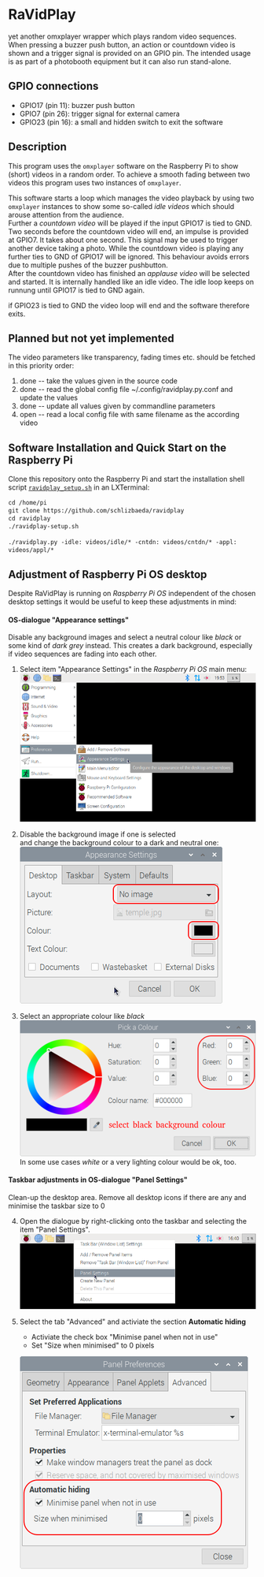 # RaVidPlay
yet another omxplayer wrapper which plays random video sequences. When pressing
a buzzer push button, an action or countdown video is shown and a trigger
signal is provided on an GPIO pin. The intended usage is as part of a
photobooth equipment but it can also run stand-alone.

## GPIO connections
* GPIO17 (pin 11): buzzer push button
* GPIO7 (pin 26): trigger signal for external camera
* GPIO23 (pin 16): a small and hidden switch to exit the software

## Description
This program uses the `omxplayer` software on the Raspberry Pi to show (short)
videos in a random order. To achieve a smooth fading between two videos this
program uses two instances of `omxplayer`.

This software starts a loop which manages the video playback by using two
`omxplayer` instances to show some so-called *idle videos* which should arouse
attention from the audience.  
Further a *countdown video* will be played if the input GPIO17 is tied to GND.
Two seconds before the countdown video will end, an impulse is provided at 
GPIO7. It takes about one second. This signal may be used to trigger another
device taking a photo. While the countdown video is playing any further ties
to GND of GPIO17 will be ignored. This behaviour avoids errors due to multiple
pushes of the buzzer pushbutton.  
After the countdown video has finished an *applause video* will be selected and
started. It is internally handled like an idle video. The idle loop keeps on
runnung until GPIO17 is tied to GND again.

if GPIO23 is tied to GND the video loop will end and the software therefore
exits.

## Planned but not yet implemented
The video parameters like transparency, fading times etc. should be fetched
in this priority order:  
1) done -- take the values given in the source code
2) done -- read the global config file ~/.config/ravidplay.py.conf and update the values
3) done -- update all values given by commandline parameters
4) open -- read a local config file with same filename as the according video

## Software Installation and Quick Start on the Raspberry Pi
Clone this repository onto the Raspberry Pi and start the installation
shell script [`ravidplay_setup.sh`](https://github.com/schlizbaeda/ravidplay/blob/main/ravidplay-setup.sh)
in an LXTerminal:
```shell
cd /home/pi
git clone https://github.com/schlizbaeda/ravidplay
cd ravidplay
./ravidplay-setup.sh

./ravidplay.py -idle: videos/idle/* -cntdn: videos/cntdn/* -appl: videos/appl/*
```

## Adjustment of Raspberry Pi OS desktop
Despite RaVidPlay is running on *Raspberry Pi OS* independent of the chosen
desktop settings it would be useful to keep these adjustments in mind:

#### OS-dialogue "Appearance settings"
Disable any background images and select a neutral colour like *black* or
some kind of *dark grey* instead. This creates a dark background, especially
if video sequences are fading into each other.

1) Select item "Appearance Settings" in the *Raspberry Pi OS* main menu:  
   ![Menu path for "Appearance Settings"](./pictures/RaspiOS_Menu_AppearanceSettings.png "Menu path for 'Appearance Settings'")

2) Disable the background image if one is selected  
   and change the background colour to a dark and neutral one:  
   ![Appearance Settings](./pictures/RaspiOS_AppearanceSettings.png "OS-dialogue 'AppearanceSettings'")

3) Select an appropriate colour like *black*  
   ![Pick a Colour](./pictures/RaspiOS_PickAColour.png "OS-dialogue 'Pick a Colour'")  
   In some use cases *white* or a very lighting colour would be ok, too.

#### Taskbar adjustments in OS-dialogue "Panel Settings"
Clean-up the desktop area. Remove all desktop icons if there are any
and minimise the taskbar size to 0

4) Open the dialogue by right-clicking onto the taskbar and selecting the item
   "Panel Settings".  
   ![Menu Path for "Panel Settings"](./pictures/RaspiOS_TaskBar_RightClick.png "Menu Path for 'Panel Settings'")
   
5) Select the tab "Advanced" and activiate the section **Automatic hiding**
   * Activiate the check box "Minimise panel when not in use"
   * Set "Size when minimised" to 0 pixels
   
   ![Panel Settings](./pictures/RaspiOS_TaskBar_PanelSettings.png "OS-dialogue 'Panel Settings'")
